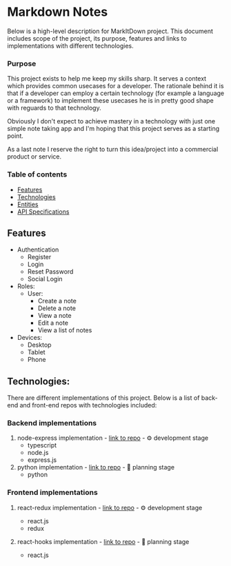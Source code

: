 # Markdown Notes
Below is a high-level description for MarkItDown project. This document includes scope of the project, its purpose, features and links to implementations with different technologies.

### Purpose
This project exists to help me keep my skills sharp. It serves a context which provides common usecases for a developer. The rationale behind it is that if a developer can employ a certain technology (for example a language or a framework) to implement these usecases he is in pretty good shape with reguards to that technology.

Obviously I don't expect to achieve mastery in a technology with just one simple note taking app and I'm hoping that this project serves as a starting point.

As a last note I reserve the right to turn this idea/project into a commercial product or service.

### Table of contents
- [Features](#Features)
- [Technologies](#Technologies)
- [Entities](ENTITIES.md)
- [API Specifications](https://app.swaggerhub.com/apis/cnacode/markitdown-api/1.0.0)

## Features
* Authentication
    * Register
    * Login
    * Reset Password
    * Social Login
* Roles:
    * User:
        * Create a note
        * Delete a note
        * View a note 
        * Edit a note
        * View a list of notes
* Devices:
    * Desktop
    * Tablet
    * Phone

## Technologies:
There are different implementations of this project. Below is a list of back-end and front-end repos with technologies included: 



### Backend implementations
1. node-express implementation - [link to repo]() - ⚙️ development stage
    * typescript
    * node.js
    * express.js
3. python implementation - [link to repo]() - 📅 planning stage
    * python

### Frontend implementations
1. react-redux implementation - [link to repo]() - ⚙️ development stage
   * react.js
    * redux

3. react-hooks implementation - [link to repo]() - 📅 planning stage
    * react.js

